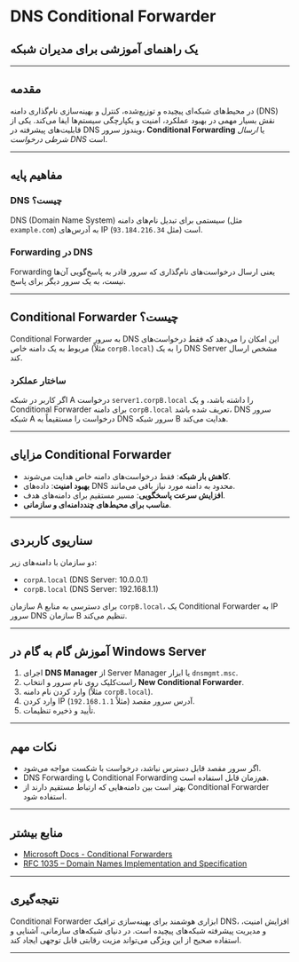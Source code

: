 # DNS Conditional Forwarder  
## یک راهنمای آموزشی برای مدیران شبکه

---

## مقدمه

در محیط‌های شبکه‌ای پیچیده و توزیع‌شده، کنترل و بهینه‌سازی نام‌گذاری دامنه (DNS) نقش بسیار مهمی در بهبود عملکرد، امنیت و یکپارچگی سیستم‌ها ایفا می‌کند. یکی از قابلیت‌های پیشرفته در DNS ویندوز سرور، **Conditional Forwarding** یا *ارسال شرطی درخواست DNS* است.

---

## مفاهیم پایه

### DNS چیست؟

DNS (Domain Name System) سیستمی برای تبدیل نام‌های دامنه (مثل `example.com`) به آدرس‌های IP (مثل `93.184.216.34`) است.

### Forwarding در DNS

Forwarding یعنی ارسال درخواست‌های نام‌گذاری که سرور قادر به پاسخ‌گویی آن‌ها نیست، به یک سرور دیگر برای پاسخ.

---

## Conditional Forwarder چیست؟

Conditional Forwarder به سرور DNS این امکان را می‌دهد که فقط درخواست‌های مربوط به یک دامنه خاص (مثلاً `corpB.local`) را به یک DNS Server مشخص ارسال کند.

### ساختار عملکرد

اگر کاربر در شبکه A درخواست `server1.corpB.local` را داشته باشد، و یک Conditional Forwarder برای دامنه `corpB.local` تعریف شده باشد، DNS سرور شبکه A درخواست را مستقیماً به DNS سرور شبکه B هدایت می‌کند.

---

## مزایای Conditional Forwarder

- **کاهش بار شبکه**: فقط درخواست‌های دامنه خاص هدایت می‌شوند.
- **بهبود امنیت**: داده‌های DNS محدود به دامنه مورد نیاز باقی می‌مانند.
- **افزایش سرعت پاسخگویی**: مسیر مستقیم برای دامنه‌های هدف.
- **مناسب برای محیط‌های چنددامنه‌ای و سازمانی**.

---

## سناریوی کاربردی

دو سازمان با دامنه‌های زیر:

- `corpA.local` (DNS Server: 10.0.0.1)
- `corpB.local` (DNS Server: 192.168.1.1)

سازمان A برای دسترسی به منابع `corpB.local`، یک Conditional Forwarder به IP سرور DNS سازمان B تنظیم می‌کند.

---

## آموزش گام به گام در Windows Server

1. اجرای **DNS Manager** از Server Manager یا ابزار `dnsmgmt.msc`.
2. راست‌کلیک روی نام سرور و انتخاب **New Conditional Forwarder**.
3. وارد کردن نام دامنه (مثلاً `corpB.local`).
4. وارد کردن IP آدرس سرور مقصد (مثلاً `192.168.1.1`).
5. تأیید و ذخیره تنظیمات.

---

## نکات مهم

- اگر سرور مقصد قابل دسترس نباشد، درخواست با شکست مواجه می‌شود.
- DNS Forwarding با Conditional Forwarding هم‌زمان قابل استفاده است.
- بهتر است بین دامنه‌هایی که ارتباط مستقیم دارند از Conditional Forwarder استفاده شود.

---

## منابع بیشتر

- [Microsoft Docs - Conditional Forwarders](https://docs.microsoft.com/en-us/windows-server/networking/dns/deploy/conditional-forwarders)
- [RFC 1035 – Domain Names Implementation and Specification](https://www.rfc-editor.org/rfc/rfc1035)

---

## نتیجه‌گیری

Conditional Forwarder ابزاری هوشمند برای بهینه‌سازی ترافیک DNS، افزایش امنیت، و مدیریت پیشرفته شبکه‌های پیچیده است. در دنیای شبکه‌های سازمانی، آشنایی و استفاده صحیح از این ویژگی می‌تواند مزیت رقابتی قابل توجهی ایجاد کند.

---
